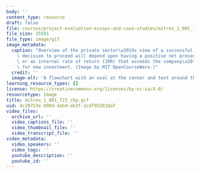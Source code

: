 ```yaml
---
body: ''
content_type: resource
draft: false
file: courses/project-evaluation-essays-and-case-studies/mitres_1_001_f23_chp.gif
file_size: 35581
file_type: image/gif
image_metadata:
  caption: "Overview of the private sector\u2019s view of a successful project. The\
    \ decision to proceed will depend upon having a positive net present value (NPV)\
    \ or an internal rate of return (IRR) that exceeds the company\u2019s hurdle rate\
    \ for new investment. (Image by MIT OpenCourseWare.)"
  credit: ''
  image-alt: 'A flowchart with an oval at the center and text around the oval. '
learning_resource_types: []
license: https://creativecommons.org/licenses/by-nc-sa/4.0/
resourcetype: Image
title: mitres_1_001_f23_chp.gif
uid: 4c28753e-990d-4eb4-ab3f-1cdf952818a7
video_files:
  archive_url: ''
  video_captions_file: ''
  video_thumbnail_file: ''
  video_transcript_file: ''
video_metadata:
  video_speakers: ''
  video_tags: ''
  youtube_description: ''
  youtube_id: ''
---
```

